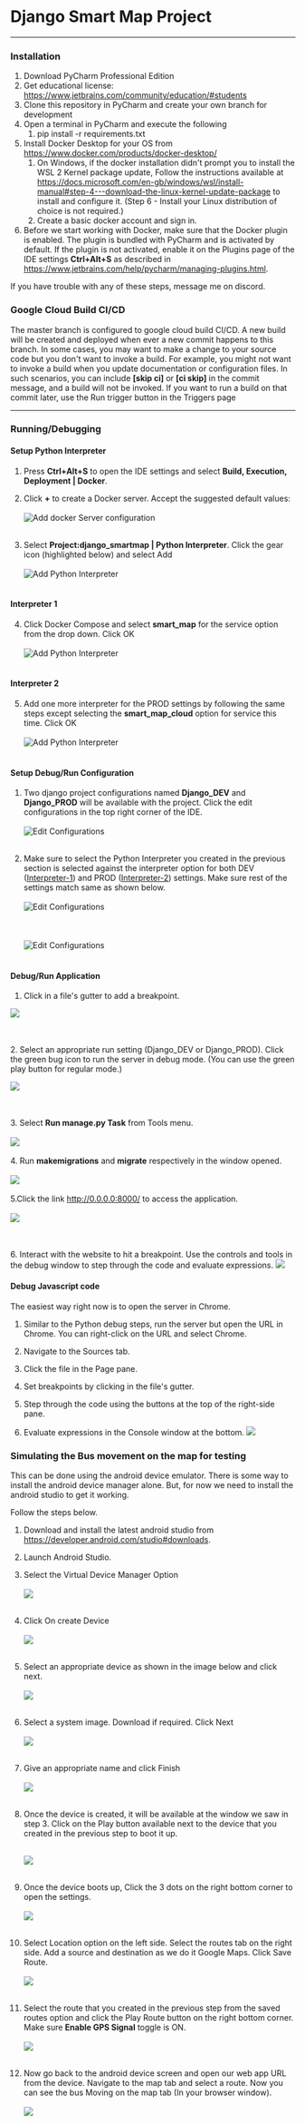 # Django Smart Map Project

---

### Installation

1. Download PyCharm Professional Edition
2. Get educational license: https://www.jetbrains.com/community/education/#students
3. Clone this repository in PyCharm and create your own branch for development
4. Open a terminal in PyCharm and execute the following
    1. pip install -r requirements.txt
5. Install Docker Desktop for your OS from https://www.docker.com/products/docker-desktop/
   1. On Windows, if the docker installation didn't prompt you to install the WSL 2 Kernel package update, Follow the instructions available at https://docs.microsoft.com/en-gb/windows/wsl/install-manual#step-4---download-the-linux-kernel-update-package
      to install and configure it. (Step 6 - Install your Linux distribution of choice is not required.)
   2. Create a basic docker account and sign in.
6. Before we start working with Docker, make sure that the Docker plugin is enabled. 
   The plugin is bundled with PyCharm and is activated by default. 
   If the plugin is not activated, enable it on the Plugins page of the IDE settings **Ctrl+Alt+S** as described in https://www.jetbrains.com/help/pycharm/managing-plugins.html.

If you have trouble with any of these steps, message me on discord.

### Google Cloud Build CI/CD
The master branch is configured to google cloud build CI/CD. A new build will be created and deployed when ever a new commit happens to this branch. In some cases, you may want to make a change to your source code but you don't want to invoke a build. For example, you might not want to invoke a build when you update documentation or configuration files.
In such scenarios, you can include **[skip ci]** or **[ci skip]** in the commit message, and a build will not be invoked.
If you want to run a build on that commit later, use the Run trigger button in the Triggers page

***

### Running/Debugging


#### Setup Python Interpreter

1. Press **Ctrl+Alt+S** to open the IDE settings and select **Build, Execution, Deployment | Docker**.

2. Click **+** to create a Docker server. Accept the suggested default values:
<br><br>
    ![Add docker Server configuration](readme-guide-images/docker_server.PNG)
<br><br>
3. Select **Project:django_smartmap | Python Interpreter**. Click the gear icon (highlighted below) and select Add
   <br><br>![Add Python Interpreter](readme-guide-images/add_interpreter.PNG)<br><br>
#### Interpreter 1
4. Click Docker Compose and select **smart_map** for the service option from the drop down. Click OK
<br><br>![Add Python Interpreter](readme-guide-images/compose_dev.PNG)<br><br>
#### Interpreter 2
5. Add one more interpreter for the PROD settings by following the same steps except selecting the 
 **smart_map_cloud** option for service this time. Click OK
<br><br>![Add Python Interpreter](readme-guide-images/compose_prod.PNG)<br><br>

#### Setup Debug/Run Configuration

1. Two django project configurations named **Django_DEV** and **Django_PROD** will be available with the project.
Click the edit configurations in the top right corner of the IDE.
<br><br>![Edit Configurations](readme-guide-images/edit_config.PNG)<br><br>

2. Make sure to select the Python Interpreter you created in the previous section is selected
   against the interpreter option for both DEV ([Interpreter-1](#interpreter-1)) and PROD ([Interpreter-2](#interpreter-2)) settings. Make sure rest of the settings match same as shown below.
<br><br>![Edit Configurations](readme-guide-images/config_dev.PNG)<br><br>
<br><br>![Edit Configurations](readme-guide-images/config_prod.PNG)<br><br>

#### Debug/Run Application
1. Click in a file's gutter to add a breakpoint.

![](readme-guide-images/add_break_point.png)

<br><br>
2. Select an appropriate run setting (Django_DEV or Django_PROD). Click the green bug icon to run the server in debug mode. (You can use the green play button for regular mode.)

![](readme-guide-images/run_config.PNG)

<br><br>
3. Select **Run manage.py Task** from Tools menu.<br><br>
![](readme-guide-images/manage_py.PNG)
<br><br>
4. Run **makemigrations** and **migrate** respectively in the window opened.<br><br>
![](readme-guide-images/makemigrations.PNG)<br><br>
5.Click the link http://0.0.0.0:8000/ to access the application.<br><br>
![](readme-guide-images/app_link.PNG)

<br><br>
6. Interact with the website to hit a breakpoint. Use the controls and tools in the debug window to step through the code
and evaluate expressions.
![](readme-guide-images/hit_break_point.png)

#### Debug Javascript code

The easiest way right now is to open the server in Chrome.

1. Similar to the Python debug steps, run the server but open the URL in Chrome. You can right-click on the URL and
   select Chrome.

2. Navigate to the Sources tab.
3. Click the file in the Page pane.
4. Set breakpoints by clicking in the file's gutter.
5. Step through the code using the buttons at the top of the right-side pane.
6. Evaluate expressions in the Console window at the bottom.
   ![](readme-guide-images/evaluate_console_window_vals.png)

### Simulating the Bus movement on the map for testing

This can be done using the android device emulator. There is some way to install the android device manager alone. But,
for now we need to install the android studio to get it working.

Follow the steps below.

1. Download and install the latest android studio from https://developer.android.com/studio#downloads.
2. Launch Android Studio.
3. Select the Virtual Device Manager Option<br><br>
   ![](readme-guide-images/android_studio_1.PNG)
   <br><br>
4. Click On create Device<br><br>
   ![](readme-guide-images/android_studio_2.PNG)<br><br>
5. Select an appropriate device as shown in the image below and click next.<br><br>
   ![](readme-guide-images/android_studio_3.PNG)<br><br>
6. Select a system image. Download if required. Click Next<br><br>
   ![](readme-guide-images/android_studio_4.PNG)<br><br>
7. Give an appropriate name and click Finish<br><br>
   ![](readme-guide-images/android_studio_5.PNG)<br><br>
8. Once the device is created, it will be available at the window we saw in step 3. Click on the Play button available
   next to the device that you created in the previous step to boot it up.<br><br>

   ![](readme-guide-images/android_studio_6.PNG)<br><br>

9. Once the device boots up, Click the 3 dots on the right bottom corner to open the settings.<br><br>
   ![](readme-guide-images/android_studio_7.PNG)<br><br>
10. Select Location option on the left side. Select the routes tab on the right side. Add a source and destination as we
    do it Google Maps. Click Save Route.<br><br>
    ![](readme-guide-images/android_studio_8.PNG)<br><br>
11. Select the route that you created in the previous step from the saved routes option and click the Play Route button
    on the right bottom corner. Make sure **Enable GPS Signal** toggle is ON.<br><br>
    ![](readme-guide-images/android_studio_9.PNG)<br><br>

12. Now go back to the android device screen and open our web app URL from the device. Navigate to the map tab and
    select a route. Now you can see the bus Moving on the map tab (In your browser window).<br><br>
    ![](readme-guide-images/android_studio_10.PNG)


